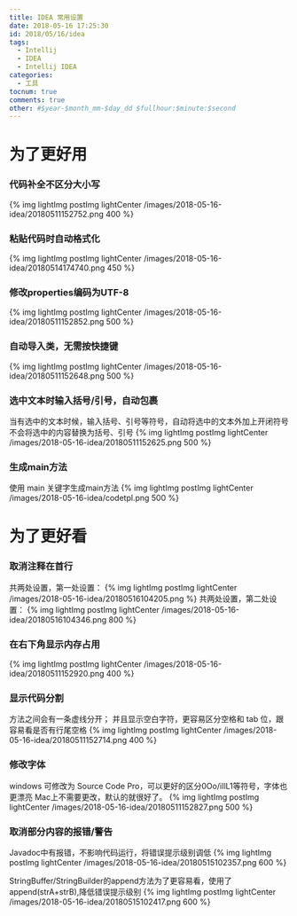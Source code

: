 ```yaml
---
title: IDEA 常用设置
date: 2018-05-16 17:25:30
id: 2018/05/16/idea
tags:
  - Intellij
  - IDEA
  - Intellij IDEA
categories:
  - 工具
tocnum: true
comments: true
other: #$year-$month_mm-$day_dd $fullhour:$minute:$second
---
```


# 为了更好用

### 代码补全不区分大小写
{% img lightImg postImg lightCenter /images/2018-05-16-idea/20180511152752.png 400 %}

### 粘贴代码时自动格式化
{% img lightImg postImg lightCenter /images/2018-05-16-idea/20180514174740.png 450 %}

### 修改properties编码为UTF-8
{% img lightImg postImg lightCenter /images/2018-05-16-idea/20180511152852.png 500 %}

### 自动导入类，无需按快捷键
{% img lightImg postImg lightCenter /images/2018-05-16-idea/20180511152648.png 500 %}

### 选中文本时输入括号/引号，自动包裹
当有选中的文本时候，输入括号、引号等符号，自动将选中的文本外加上开闭符号
不会将选中的内容替换为括号、引号
{% img lightImg postImg lightCenter /images/2018-05-16-idea/20180511152625.png 500 %}

### 生成main方法
使用 main 关键字生成main方法
{% img lightImg postImg lightCenter /images/2018-05-16-idea/codetpl.png 500 %}

# 为了更好看

### 取消注释在首行
共两处设置，第一处设置：
{% img lightImg postImg lightCenter /images/2018-05-16-idea/20180516104205.png %}
共两处设置，第二处设置：
{% img lightImg postImg lightCenter /images/2018-05-16-idea/20180516104346.png 800 %}

### 在右下角显示内存占用
{% img lightImg postImg lightCenter /images/2018-05-16-idea/20180511152920.png 400 %}

### 显示代码分割
方法之间会有一条虚线分开；
并且显示空白字符，更容易区分空格和 tab 位，跟容易看是否有行尾空格
{% img lightImg postImg lightCenter /images/2018-05-16-idea/20180511152714.png 400 %}

### 修改字体
windows 可修改为 Source Code Pro，可以更好的区分0Oo/iIlL1等符号，字体也更漂亮
Mac上不需要更改，默认的就很好了。
{% img lightImg postImg lightCenter /images/2018-05-16-idea/20180511152827.png 500 %}

### 取消部分内容的报错/警告
Javadoc中有报错，不影响代码运行，将错误提示级别调低
{% img lightImg postImg lightCenter /images/2018-05-16-idea/20180515102357.png 600 %}

StringBuffer/StringBuilder的append方法为了更容易看，使用了append(strA+strB),降低错误提示级别
{% img lightImg postImg lightCenter /images/2018-05-16-idea/20180515102417.png 600 %}
